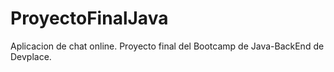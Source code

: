 # ProyectoFinalJava
Aplicacion de chat online. Proyecto final del Bootcamp de Java-BackEnd de Devplace. 
